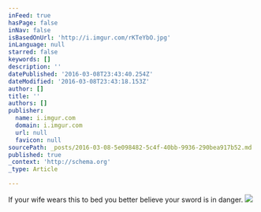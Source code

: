 ```yaml
---
inFeed: true
hasPage: false
inNav: false
isBasedOnUrl: 'http://i.imgur.com/rKTeYbO.jpg'
inLanguage: null
starred: false
keywords: []
description: ''
datePublished: '2016-03-08T23:43:40.254Z'
dateModified: '2016-03-08T23:43:18.153Z'
author: []
title: ''
authors: []
publisher:
  name: i.imgur.com
  domain: i.imgur.com
  url: null
  favicon: null
sourcePath: _posts/2016-03-08-5e098482-5c4f-40bb-9936-290bea917b52.md
published: true
_context: 'http://schema.org'
_type: Article

---
```

If your wife wears this to bed you better believe your sword is in danger.
![](http://i.imgur.com/rKTeYbO.jpg)